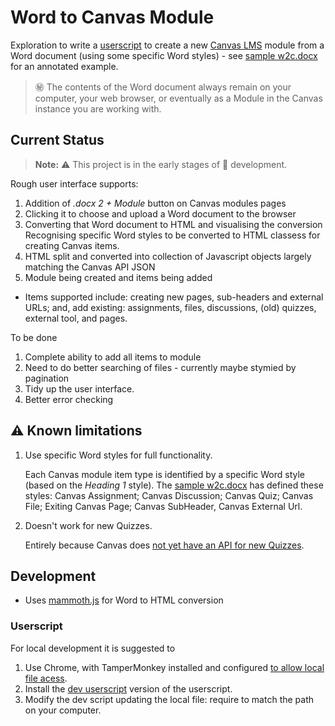 # Word to Canvas Module

Exploration to write a [userscript](https://en.wikipedia.org/wiki/User_script) to create a new [Canvas LMS](https://canvas.instructure.com/) module from a Word document (using some specific Word styles) - see [sample w2c.docx](./https://github.com/djplaner/word-to-canvas-module/raw/main/sample%20w2c.docx) for an annotated example.

> :secret: The contents of the Word document always remain on your computer, your web browser, or eventually as a Module in the Canvas instance you are working with.

## Current Status

> **Note:** :warning: This project is in the early stages of :construction: development.

Rough user interface supports:

1. Addition of _.docx 2 + Module_ button on Canvas modules pages
2. Clicking it to choose and upload a Word document to the browser 
3. Converting that Word document to HTML and visualising the conversion
    Recognising specific Word styles to be converted to HTML classess for creating Canvas items.
4. HTML split and converted into collection of Javascript objects largely matching the Canvas API JSON
5. Module being created and items being added
  - Items supported include: creating new pages, sub-headers and external URLs; and, add existing: assignments, files, discussions, (old) quizzes, external tool, and pages.

To be done

1. Complete ability to add all items to module
2. Need to do better searching of files - currently maybe stymied by pagination
3. Tidy up the user interface.
4. Better error checking

## :warning: Known limitations

1. Use specific Word styles for full functionality.

   Each Canvas module item type is identified by a specific Word style (based on the _Heading 1_ style). The [sample w2c.docx](./https://github.com/djplaner/word-to-canvas-module/raw/main/sample%20w2c.docx) has defined these styles: Canvas Assignment; Canvas Discussion; Canvas Quiz; Canvas File; Exiting Canvas Page; Canvas SubHeader, Canvas External Url.

2. Doesn't work for new Quizzes[](https://community.canvaslms.com/t5/Canvas-Question-Forum/QUIZZES-NEXT-API/m-p/140850/highlight/true#M56387).

   Entirely because Canvas does [not yet have an API for new Quizzes](https://community.canvaslms.com/t5/Canvas-Question-Forum/QUIZZES-NEXT-API/m-p/140850/highlight/true#M56387).
  

## Development

- Uses [mammoth.js](https://github.com/mwilliamson/mammoth.js/) for Word to HTML conversion

### Userscript

For local development it is suggested to

1. Use Chrome, with TamperMonkey installed and configured [to allow local file acess](https://www.tampermonkey.net/faq.php#Q204).
2. Install the [dev userscript](./dist/devWord2Canvas.user.js) version of the userscript.
3. Modify the dev script updating the local file: require to match the path on your computer.
